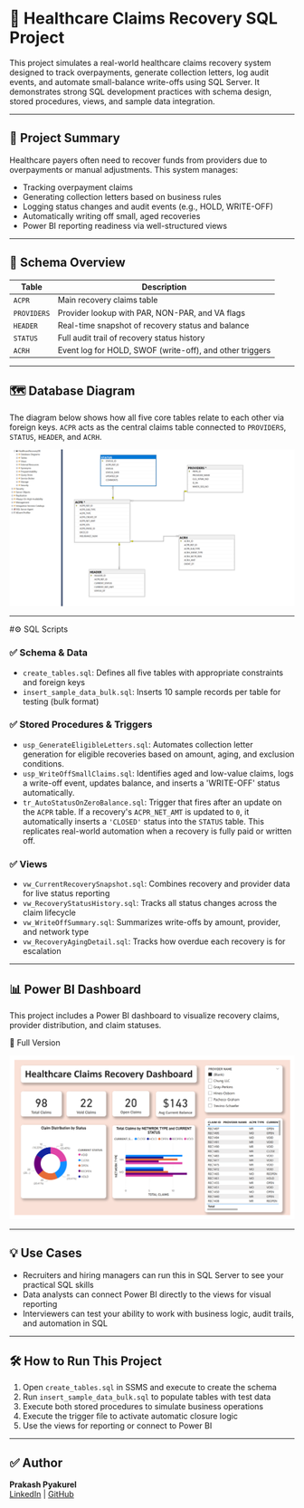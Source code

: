 # 🏥 Healthcare Claims Recovery SQL Project

This project simulates a real-world healthcare claims recovery system designed to track overpayments, generate collection letters, log audit events, and automate small-balance write-offs using SQL Server. It demonstrates strong SQL development practices with schema design, stored procedures, views, and sample data integration.

---

## 📌 Project Summary

Healthcare payers often need to recover funds from providers due to overpayments or manual adjustments. This system manages:

- Tracking overpayment claims
- Generating collection letters based on business rules
- Logging status changes and audit events (e.g., HOLD, WRITE-OFF)
- Automatically writing off small, aged recoveries
- Power BI reporting readiness via well-structured views

---

## 🧱 Schema Overview

| Table        | Description |
|--------------|-------------|
| `ACPR`       | Main recovery claims table |
| `PROVIDERS`  | Provider lookup with PAR, NON-PAR, and VA flags |
| `HEADER`     | Real-time snapshot of recovery status and balance |
| `STATUS`     | Full audit trail of recovery status history |
| `ACRH`       | Event log for HOLD, SWOF (write-off), and other triggers |

---

## 🗺️ Database Diagram

The diagram below shows how all five core tables relate to each other via foreign keys. `ACPR` acts as the central claims table connected to `PROVIDERS`, `STATUS`, `HEADER`, and `ACRH`.

![Database Diagram](images/database_diagram.png)

---

#⚙️ SQL Scripts

### ✅ Schema & Data
- `create_tables.sql`: Defines all five tables with appropriate constraints and foreign keys
- `insert_sample_data_bulk.sql`: Inserts 10 sample records per table for testing (bulk format)

### ✅ Stored Procedures & Triggers
- `usp_GenerateEligibleLetters.sql`: Automates collection letter generation for eligible recoveries based on amount, aging, and exclusion conditions.
- `usp_WriteOffSmallClaims.sql`: Identifies aged and low-value claims, logs a write-off event, updates balance, and inserts a 'WRITE-OFF' status automatically.
- `tr_AutoStatusOnZeroBalance.sql`: Trigger that fires after an update on the `ACPR` table. If a recovery's `ACPR_NET_AMT` is updated to `0`, it automatically inserts a `'CLOSED'` status into the `STATUS` table. This replicates real-world automation when a recovery is fully paid or written off.

### ✅ Views
- `vw_CurrentRecoverySnapshot.sql`: Combines recovery and provider data for live status reporting
- `vw_RecoveryStatusHistory.sql`: Tracks all status changes across the claim lifecycle
- `vw_WriteOffSummary.sql`: Summarizes write-offs by amount, provider, and network type
- `vw_RecoveryAgingDetail.sql`: Tracks how overdue each recovery is for escalation

---

## 📊 Power BI Dashboard

This project includes a Power BI dashboard to visualize recovery claims, provider distribution, and claim statuses.

📄 Full Version

![Power BI Dashboard](images/Healthcare_Claims_Recovery_Dashboard.png)

---

## 💡 Use Cases

- Recruiters and hiring managers can run this in SQL Server to see your practical SQL skills
- Data analysts can connect Power BI directly to the views for visual reporting
- Interviewers can test your ability to work with business logic, audit trails, and automation in SQL

---

## 🛠️ How to Run This Project

1. Open `create_tables.sql` in SSMS and execute to create the schema
2. Run `insert_sample_data_bulk.sql` to populate tables with test data
3. Execute both stored procedures to simulate business operations
4. Execute the trigger file to activate automatic closure logic
5. Use the views for reporting or connect to Power BI

---

## ✅ Author

**Prakash Pyakurel**  
[LinkedIn](https://www.linkedin.com/in/prakashpyakurel/) | [GitHub](https://github.com/prakash-pyakurel)
